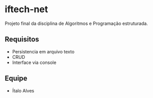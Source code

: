 # iftech-net
Projeto final da disciplina de Algoritmos e Programação estruturada.

## Requisitos
- Persistencia em arquivo texto
- CRUD
- Interface via console

## Equipe
- Ítalo Alves
